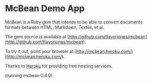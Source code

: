 McBean Demo App
=====

McBean is a Ruby gem that intends to be able to convert documents
formats between HTML, Markdown, Textile, et al.

The gem source is available at [http://github.com/flavorjones/mcbean](http://github.com/flavorjones/mcbean).

To try it out, point your browser at [http://mcbean.heroku.com/](http://mcbean.heroku.com/).

Thanks to [Heroku](http://heroku.com/) for providing free hosting services.

(running mcbean 0.4.0)
